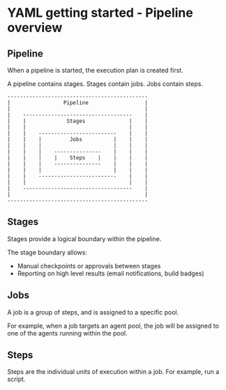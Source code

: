 # YAML getting started - Pipeline overview

## Pipeline

When a pipeline is started, the execution plan is created first.

A pipeline contains stages. Stages contain jobs. Jobs contain steps.

```
---------------------------------------------
|                 Pipeline                  |
|                                           |
|    -----------------------------------    |
|    |             Stages              |    |
|    |                                 |    |
|    |    -------------------------    |    |
|    |    |         Jobs          |    |    |
|    |    |                       |    |    |
|    |    |    ---------------    |    |    |
|    |    |    |    Steps    |    |    |    |
|    |    |    ---------------    |    |    |
|    |    |                       |    |    |
|    |    -------------------------    |    |
|    |                                 |    |
|    -----------------------------------    |
|                                           |
---------------------------------------------
```

## Stages

Stages provide a logical boundary within the pipeline.

The stage boundary allows:
- Manual checkpoints or approvals between stages
- Reporting on high level results (email notifications, build badges)

## Jobs

A job is a group of steps, and is assigned to a specific pool.

For example, when a job targets an agent pool, the job will be assigned to one of the agents running within the pool.

## Steps

Steps are the individual units of execution within a job. For example, run a script.
